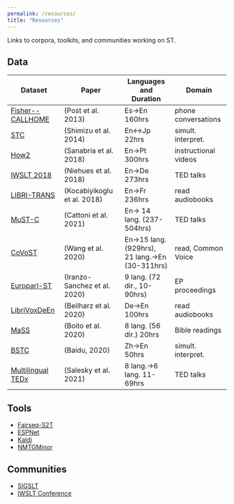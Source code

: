```yaml
---
permalink: /resources/
title: "Resources"
---
```


Links to corpora, toolkits, and communities working on ST.

## Data

| Dataset                                                                              | Paper                         | Languages and Duration                        | Domain               |
|--------------------------------------------------------------------------------------|-------------------------------|-----------------------------------------------|----------------------|
| [Fisher--CALLHOME](https://joshua.incubator.apache.org/data/fisher-callhome-corpus/) | (Post et al. 2013)            | Es→En 160hrs                                  | phone conversations  |
| [STC](https://ahcweb01.naist.jp/resource/stc/)                                       | (Shimizu et al. 2014)         | En↔Jp 22hrs                                   | simult. interpret.   |
| [How2](https://github.com/srvk/how2-dataset)                                         | (Sanabria et al. 2018)        | En→Pt 300hrs                                  | instructional videos |
| [IWSLT 2018](http://i13pc106.ira.uka.de/~mmueller/iwslt-corpus.zip)                  | (Niehues et al. 2018)         | En→De 273hrs                                  | TED talks            |
| [LIBRI-TRANS](https://github.com/alicank/Translation-Augmented-LibriSpeech-Corpus)   | (Kocabiyikoglu et al. 2018)   | En→Fr 236hrs                                  | read audiobooks      |
| [MuST-C](https://ict.fbk.eu/must-c/)                                                 | (Cattoni et al. 2021)         | En→ 14 lang. (237-504hrs)                     | TED talks            |
| [CoVoST](https://github.com/facebookresearch/covost)                                 | (Wang et al. 2020)            | En→15 lang. (929hrs),<br/>21 lang.→En (30-311hrs) | read, Common Voice   |
| [Europarl-ST](https://www.mllp.upv.es/europarl-st/)                                  | (Iranzo-Sanchez et al. 2020)  | 9 lang. (72 dir., 10-90hrs)                   | EP proceedings       |
| [LibriVoxDeEn](https://www.cl.uni-heidelberg.de/statnlpgroup/librivoxdeen/)          | (Beilharz et al. 2020)        | De→En 100hrs                                  | read audiobooks      |
| [MaSS](https://github.com/getalp/mass-dataset)                                       | (Boito et al. 2020)           | 8 lang. (56 dir.) 20hrs                       | Bible readings       |
| [BSTC](https://ai.baidu.com/broad/subordinate?dataset=bstc)                          | (Baidu, 2020)                 | Zh→En 50hrs                                   | simult. interpret.   |
| [Multilingual TEDx](http://openslr.org/100)                                          | (Salesky et al. 2021)         | 8 lang.→6 lang. 11-69hrs                      | TED talks            |


## Tools

- [Fairseq-S2T](https://github.com/pytorch/fairseq/tree/master/examples/speech_to_text)
- [ESPNet](https://github.com/espnet/espnet)
- [Kaldi](https://github.com/kaldi-asr/kaldi)
- [NMTGMinor](https://github.com/quanpn90/NMTGMinor)


## Communities

- [SIGSLT](https://iwslt.org/sigslt/)
- [IWSLT Conference](http://iwslt.org/)
